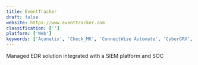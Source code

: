 ```yaml
---
title: EventTracker
draft: false 
website: https://www.eventtracker.com
classification: ['']
platform: ['Web']
keywords: ['Acunetix', 'Check_MK', 'ConnectWise Automate', 'CyberGRX', 'ESET Endpoint Security', 'EventSentry', 'Flowmon', 'Intruder', 'Keeper for Business', 'Logz.io', 'NetWrix Auditor', 'OpsGenie', 'PagerDuty', 'Pulseway', 'RapidSpike', 'Site24x7', 'Sumo Logic', 'Wallarm', 'WebTitan', 'Webroot', 'ninjaRMM']
---
```

Managed EDR solution integrated with a SIEM platform and SOC